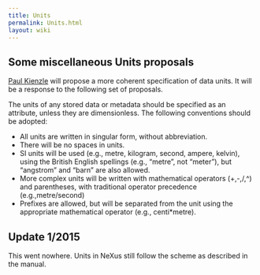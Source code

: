```yaml
---
title: Units
permalink: Units.html
layout: wiki
---
```


Some miscellaneous Units proposals
----------------------------------

[Paul Kienzle](Paul_Kienzle.html "wikilink") will propose a more coherent
specification of data units. It will be a response to the following set
of proposals.

The units of any stored data or metadata should be specified as an
attribute, unless they are dimensionless. The following conventions
should be adopted:

-   All units are written in singular form, without abbreviation.
-   There will be no spaces in units.
-   SI units will be used (e.g., metre, kilogram, second, ampere,
    kelvin), using the British English spellings (e.g., “metre”, not
    “meter”), but “angstrom” and “barn” are also allowed.
-   More complex units will be written with mathematical operators
    (+,-,/,^) and parentheses, with traditional operator precedence
    (e.g.,metre/second)
-   Prefixes are allowed, but will be separated from the unit using the
    appropriate mathematical operator (e.g., centi\*metre).

Update 1/2015
-------------

This went nowhere. Units in NeXus still follow the scheme as described
in the manual.
